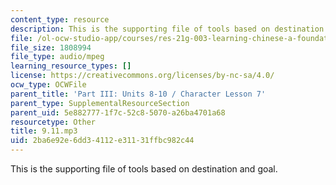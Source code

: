 ```yaml
---
content_type: resource
description: This is the supporting file of tools based on destination and goal.
file: /ol-ocw-studio-app/courses/res-21g-003-learning-chinese-a-foundation-course-in-mandarin-spring-2011/2ba6e92e6dd34112e31131ffbc982c44_9.11.mp3
file_size: 1808994
file_type: audio/mpeg
learning_resource_types: []
license: https://creativecommons.org/licenses/by-nc-sa/4.0/
ocw_type: OCWFile
parent_title: 'Part III: Units 8-10 / Character Lesson 7'
parent_type: SupplementalResourceSection
parent_uid: 5e882777-1f7c-52c8-5070-a26ba4701a68
resourcetype: Other
title: 9.11.mp3
uid: 2ba6e92e-6dd3-4112-e311-31ffbc982c44
---
```

This is the supporting file of tools based on destination and goal.
